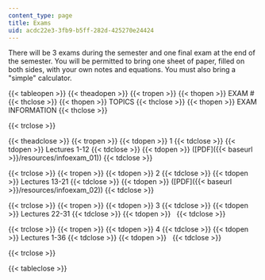 ```yaml
---
content_type: page
title: Exams
uid: acdc22e3-3fb9-b5ff-282d-425270e24424
---
```


There will be 3 exams during the semester and one final exam at the end of the semester. You will be permitted to bring one sheet of paper, filled on both sides, with your own notes and equations. You must also bring a "simple" calculator.

{{< tableopen >}}
{{< theadopen >}}
{{< tropen >}}
{{< thopen >}}
EXAM #
{{< thclose >}}
{{< thopen >}}
TOPICS
{{< thclose >}}
{{< thopen >}}
EXAM INFORMATION
{{< thclose >}}

{{< trclose >}}

{{< theadclose >}}
{{< tropen >}}
{{< tdopen >}}
1
{{< tdclose >}}
{{< tdopen >}}
Lectures 1-12
{{< tdclose >}}
{{< tdopen >}}
([PDF]({{< baseurl >}}/resources/infoexam_01))
{{< tdclose >}}

{{< trclose >}}
{{< tropen >}}
{{< tdopen >}}
2
{{< tdclose >}}
{{< tdopen >}}
Lectures 13-21
{{< tdclose >}}
{{< tdopen >}}
([PDF]({{< baseurl >}}/resources/infoexam_02))
{{< tdclose >}}

{{< trclose >}}
{{< tropen >}}
{{< tdopen >}}
3
{{< tdclose >}}
{{< tdopen >}}
Lectures 22-31
{{< tdclose >}}
{{< tdopen >}}
 
{{< tdclose >}}

{{< trclose >}}
{{< tropen >}}
{{< tdopen >}}
4
{{< tdclose >}}
{{< tdopen >}}
Lectures 1-36
{{< tdclose >}}
{{< tdopen >}}
 
{{< tdclose >}}

{{< trclose >}}

{{< tableclose >}}